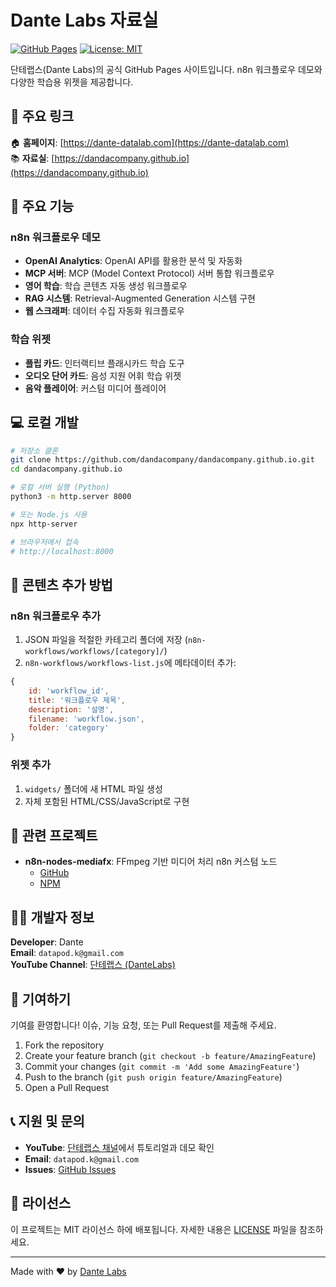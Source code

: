 # Dante Labs 자료실

[![GitHub Pages](https://img.shields.io/badge/GitHub%20Pages-Active-brightgreen)](https://dandacompany.github.io)
[![License: MIT](https://img.shields.io/badge/License-MIT-yellow.svg)](https://opensource.org/licenses/MIT)

단테랩스(Dante Labs)의 공식 GitHub Pages 사이트입니다. n8n 워크플로우 데모와 다양한 학습용 위젯을 제공합니다.

## 🔗 주요 링크

🏠 **홈페이지**: [https://dante-datalab.com](https://dante-datalab.com)  
📚 **자료실**: [https://dandacompany.github.io](https://dandacompany.github.io)

## 🚀 주요 기능

### n8n 워크플로우 데모

- **OpenAI Analytics**: OpenAI API를 활용한 분석 및 자동화
- **MCP 서버**: MCP (Model Context Protocol) 서버 통합 워크플로우
- **영어 학습**: 학습 콘텐츠 자동 생성 워크플로우
- **RAG 시스템**: Retrieval-Augmented Generation 시스템 구현
- **웹 스크래퍼**: 데이터 수집 자동화 워크플로우

### 학습 위젯

- **플립 카드**: 인터랙티브 플래시카드 학습 도구
- **오디오 단어 카드**: 음성 지원 어휘 학습 위젯
- **음악 플레이어**: 커스텀 미디어 플레이어

## 💻 로컬 개발

```bash
# 저장소 클론
git clone https://github.com/dandacompany/dandacompany.github.io.git
cd dandacompany.github.io

# 로컬 서버 실행 (Python)
python3 -m http.server 8000

# 또는 Node.js 사용
npx http-server

# 브라우저에서 접속
# http://localhost:8000
```

## 📝 콘텐츠 추가 방법

### n8n 워크플로우 추가

1. JSON 파일을 적절한 카테고리 폴더에 저장 (`n8n-workflows/workflows/[category]/`)
2. `n8n-workflows/workflows-list.js`에 메타데이터 추가:

```javascript
{
    id: 'workflow_id',
    title: '워크플로우 제목',
    description: '설명',
    filename: 'workflow.json',
    folder: 'category'
}
```

### 위젯 추가

1. `widgets/` 폴더에 새 HTML 파일 생성
2. 자체 포함된 HTML/CSS/JavaScript로 구현

## 🔗 관련 프로젝트

- **n8n-nodes-mediafx**: FFmpeg 기반 미디어 처리 n8n 커스텀 노드
  - [GitHub](https://github.com/dandacompany/n8n-nodes-mediafx)
  - [NPM](https://www.npmjs.com/package/n8n-nodes-mediafx)

## 👨‍💻 개발자 정보

**Developer**: Dante  
**Email**: `datapod.k@gmail.com`  
**YouTube Channel**: [단테랩스 (DanteLabs)](https://www.youtube.com/@단테랩스)

## 🤝 기여하기

기여를 환영합니다! 이슈, 기능 요청, 또는 Pull Request를 제출해 주세요.

1. Fork the repository
2. Create your feature branch (`git checkout -b feature/AmazingFeature`)
3. Commit your changes (`git commit -m 'Add some AmazingFeature'`)
4. Push to the branch (`git push origin feature/AmazingFeature`)
5. Open a Pull Request

## 📞 지원 및 문의

- **YouTube**: [단테랩스 채널](https://www.youtube.com/@dante-labs)에서 튜토리얼과 데모 확인
- **Email**: `datapod.k@gmail.com`
- **Issues**: [GitHub Issues](https://github.com/dandacompany/dandacompany.github.io/issues)

## 📜 라이선스

이 프로젝트는 MIT 라이선스 하에 배포됩니다. 자세한 내용은 [LICENSE](LICENSE) 파일을 참조하세요.

---

Made with ❤️ by [Dante Labs](https://www.youtube.com/@dante-labs)
